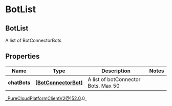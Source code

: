 # BotList

## BotList
A list of BotConnectorBots

## Properties

|Name | Type | Description | Notes|
|------------ | ------------- | ------------- | -------------|
| **chatBots** | [**[BotConnectorBot]**](BotConnectorBot) | A list of botConnector Bots. Max 50 | |



_PureCloudPlatformClientV2@152.0.0_
